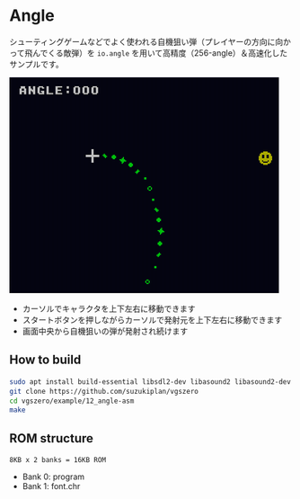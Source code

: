 # Angle

シューティングゲームなどでよく使われる自機狙い弾（プレイヤーの方向に向かって飛んでくる敵弾）を `io.angle` を用いて高精度（256-angle）＆高速化したサンプルです。

![preview.png](preview.png)

- カーソルでキャラクタを上下左右に移動できます
- スタートボタンを押しながらカーソルで発射元を上下左右に移動できます
- 画面中央から自機狙いの弾が発射され続けます

## How to build

```zsh
sudo apt install build-essential libsdl2-dev libasound2 libasound2-dev
git clone https://github.com/suzukiplan/vgszero
cd vgszero/example/12_angle-asm
make
```

## ROM structure

```
8KB x 2 banks = 16KB ROM
```

- Bank 0: program
- Bank 1: font.chr
